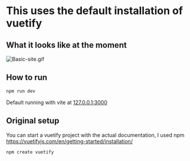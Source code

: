 # This uses the default installation of vuetify

## What it looks like at the moment
![Basic-site.gif](..%2F..%2F..%2F..%2F..%2FDesktop%2FBasic-site.gif)
## How to run
```bash
npm run dev
```
Default running with vite at [127.0.0.1:3000
](http://127.0.0.1:3000/
)

## Original setup
You can start a vuetify project with the actual documentation, I used npm
https://vuetifyjs.com/en/getting-started/installation/
```bash
npm create vuetify
```
